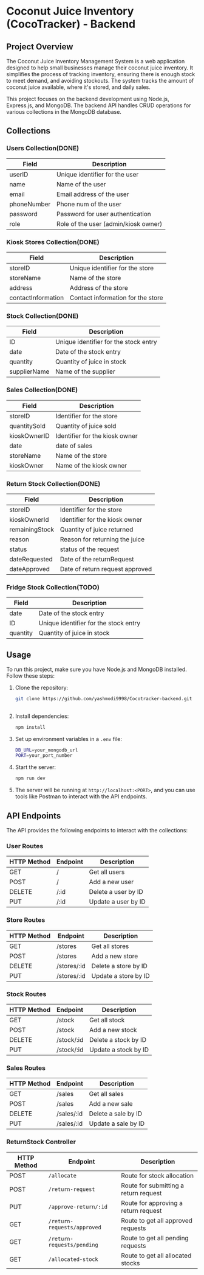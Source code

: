 # Coconut Juice Inventory (CocoTracker) - Backend

## Project Overview

The Coconut Juice Inventory Management System is a web application designed to help small businesses manage their coconut juice inventory. It simplifies the process of tracking inventory, ensuring there is enough stock to meet demand, and avoiding stockouts. The system tracks the amount of coconut juice available, where it's stored, and daily sales.

This project focuses on the backend development using Node.js, Express.js, and MongoDB. The backend API handles CRUD operations for various collections in the MongoDB database.

## Collections

### Users Collection(DONE)

| Field    | Description                     |
|----------|---------------------------------|
| userID   | Unique identifier for the user  |
| name     | Name of the user                |
| email    | Email address of the user       |
| phoneNumber    | Phone num of the user       |
| password | Password for user authentication|
| role     | Role of the user (admin/kiosk owner) |

### Kiosk Stores Collection(DONE)

| Field       | Description                             |
|-------------|-----------------------------------------|
| storeID     | Unique identifier for the store         |
| storeName   | Name of the store                       |
| address     | Address of the store                    |
| contactInformation | Contact information for the store       |

### Stock Collection(DONE)

| Field       | Description                             |
|-------------|-----------------------------------------|
| ID          | Unique identifier for the stock entry   |
| date        | Date of the stock entry                 |
| quantity    | Quantity of juice in stock              |
| supplierName| Name of the supplier                    |

### Sales Collection(DONE)

| Field        | Description                              |
|--------------|------------------------------------------|
| storeID      | Identifier for the store                 |
| quantitySold | Quantity of juice sold                   |
| kioskOwnerID | Identifier for the kiosk owner           |
| date    | date of sales       |
| storeName    | Name of the store       |
| kioskOwner    | Name of the kiosk owner      |

### Return Stock Collection(DONE)

| Field          | Description                              |
|----------------|------------------------------------------|
| storeID        | Identifier for the store                 |
| kioskOwnerId        | Identifier for the kiosk owner                 |
| remainingStock | Quantity of juice returned             |
| reason | Reason for returning the juice          |
| status   |status of the request         |
| dateRequested        | Date of the returnRequest                 |
| dateApproved        | Date of return request approved                 |


### Fridge Stock Collection(TODO)

| Field    | Description                     |
|----------|---------------------------------|
| date     | Date of the stock entry         |
| ID       | Unique identifier for the stock entry  |
| quantity | Quantity of juice in stock      |

## Usage

To run this project, make sure you have Node.js and MongoDB installed. Follow these steps:

1. Clone the repository:
   ```sh
   git clone https://github.com/yashmodi9998/Cocotracker-backend.git
  
   ```

2. Install dependencies:
   ```sh
   npm install
   ```

3. Set up environment variables in a `.env` file:
   ```sh
   DB_URL=your_mongodb_url
   PORT=your_port_number
   ```

4. Start the server:
   ```sh
   npm run dev
   ```

5. The server will be running at `http://localhost:<PORT>`, and you can use tools like Postman to interact with the API endpoints.

## API Endpoints

The API provides the following endpoints to interact with the collections:

### User Routes

| HTTP Method | Endpoint | Description           |
|-------------|----------|-----------------------|
| GET         | /        | Get all users         |
| POST        | /        | Add a new user        |
| DELETE      | /:id     | Delete a user by ID   |
| PUT         | /:id     | Update a user by ID   |

### Store Routes

| HTTP Method | Endpoint      | Description             |
|-------------|---------------|-------------------------|
| GET         | /stores       | Get all stores          |
| POST        | /stores       | Add a new store         |
| DELETE      | /stores/:id   | Delete a store by ID    |
| PUT         | /stores/:id   | Update a store by ID    |

### Stock Routes

| HTTP Method | Endpoint      | Description            |
|-------------|---------------|------------------------|
| GET         | /stock        | Get all stock          |
| POST        | /stock        | Add a new stock        |
| DELETE      | /stock/:id    | Delete a stock by ID   |
| PUT         | /stock/:id    | Update a stock by ID   |

### Sales Routes

| HTTP Method | Endpoint      | Description            |
|-------------|---------------|------------------------|
| GET         | /sales        | Get all sales          |
| POST        | /sales        | Add a new sale         |
| DELETE      | /sales/:id    | Delete a sale by ID    |
| PUT         | /sales/:id    | Update a sale by ID    |

### ReturnStock Controller

| HTTP Method | Endpoint                     | Description                            |
|-------------|------------------------------|----------------------------------------|
| POST        | `/allocate`                  | Route for stock allocation             |
| POST        | `/return-request`            | Route for submitting a return request  |
| PUT         | `/approve-return/:id`        | Route for approving a return request   |
| GET         | `/return-requests/approved`  | Route to get all approved requests     |
| GET         | `/return-requests/pending`   | Route to get all pending requests      |
| GET         | `/allocated-stock`           | Route to get all allocated stocks      |

